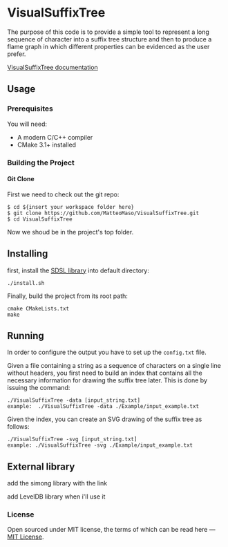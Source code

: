 # VisualSuffixTree

The purpose of this code is to provide a simple tool to represent a long sequence of character into a 
suffix tree structure and then to produce a flame graph in which different properties can be evidenced 
as the user prefer. 

[VisualSuffixTree documentation](https://github.com/MatteoMaso/VisualSuffixTree/tree/master/doc)

## Usage

### Prerequisites

You will need:

 * A modern C/C++ compiler
 * CMake 3.1+ installed

### Building the Project

#### Git Clone

First we need to check out the git repo:

```
$ cd ${insert your workspace folder here}
$ git clone https://github.com/MatteoMaso/VisualSuffixTree.git
$ cd VisualSuffixTree
```

Now we shoud be in the project's top folder.

## Installing
first, install the [SDSL library](https://github.com/simongog/sdsl.git) into default directory:
```
./install.sh
```
Finally, build the project from its root path:
```
cmake CMakeLists.txt
make
```

## Running

In order to configure the output you have to set up the `config.txt` file. 

Given a file containing a string as a sequence of characters on a single line without headers, you first need to build an index that contains all the necessary information for drawing the suffix tree later. This is done by issuing the command:
```
./VisualSuffixTree -data [input_string.txt]
example:  ./VisualSuffixTree -data ./Example/input_example.txt
```
Given the index, you can create an SVG drawing of the suffix tree as follows:
```
./VisualSuffixTree -svg [input_string.txt]
example: ./VisualSuffixTree -svg ./Example/input_example.txt
```

## External library
add the simong library with the link

add LevelDB library when i'll use it

### License

Open sourced under MIT license, the terms of which can be read here — [MIT License](http://opensource.org/licenses/MIT).
